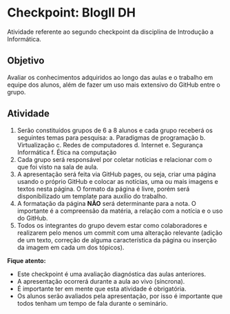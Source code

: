 # Checkpoint: BlogII DH

Atividade referente ao segundo checkpoint da disciplina de Introdução a Informática.

## Objetivo

Avaliar os conhecimentos adquiridos ao longo das aulas e o trabalho em
equipe dos alunos, além de fazer um uso mais extensivo do GitHub entre o
grupo.

## Atividade

1. Serão constituídos grupos de 6 a 8 alunos e cada grupo receberá os seguintes temas para pesquisa:
   a. Paradigmas de programação
   b. Virtualização
   c. Redes de computadores
   d. Internet
   e. Segurança Informática
   f. Ética na computação
2. Cada grupo será responsável por coletar notícias e relacionar com o que foi visto na sala de aula.
3. A apresentação será feita via GitHub pages, ou seja, criar uma página usando o próprio GitHub e colocar as notícias, uma ou mais imagens e textos nesta página. O formato da página é livre, porém será disponibilizado um template para auxílio do trabalho.
4. A formatação da página **NÃO** será determinante para a nota. O importante é a compreensão da matéria, a relação com a notícia e o uso do GitHub.
5. Todos os integrantes do grupo devem estar como colaboradores e realizarem pelo menos um commit com uma alteração relevante (adição de um texto, correção de alguma característica da página ou inserção da imagem em cada um dos tópicos).

**Fique atento:**

-   Este checkpoint é uma avaliação diagnóstica das aulas anteriores.
-   A apresentação ocorrerá durante a aula ao vivo (síncrona).
-   É importante ter em mente que esta atividade é obrigatória.
-   Os alunos serão avaliados pela apresentação, por isso é importante que
    todos tenham um tempo de fala durante o seminário.
